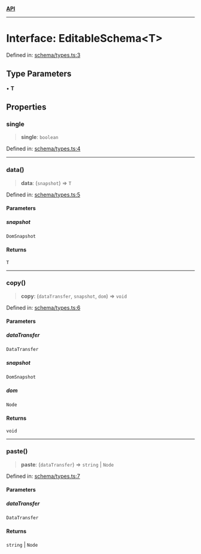 [**API**](../API.md)

***

# Interface: EditableSchema\<T\>

Defined in: [schema/types.ts:3](https://github.com/inokawa/edix/blob/209c0f8699b6c4859eabf76831797001cc56c947/src/core/schema/types.ts#L3)

## Type Parameters

• **T**

## Properties

### single

> **single**: `boolean`

Defined in: [schema/types.ts:4](https://github.com/inokawa/edix/blob/209c0f8699b6c4859eabf76831797001cc56c947/src/core/schema/types.ts#L4)

***

### data()

> **data**: (`snapshot`) => `T`

Defined in: [schema/types.ts:5](https://github.com/inokawa/edix/blob/209c0f8699b6c4859eabf76831797001cc56c947/src/core/schema/types.ts#L5)

#### Parameters

##### snapshot

`DomSnapshot`

#### Returns

`T`

***

### copy()

> **copy**: (`dataTransfer`, `snapshot`, `dom`) => `void`

Defined in: [schema/types.ts:6](https://github.com/inokawa/edix/blob/209c0f8699b6c4859eabf76831797001cc56c947/src/core/schema/types.ts#L6)

#### Parameters

##### dataTransfer

`DataTransfer`

##### snapshot

`DomSnapshot`

##### dom

`Node`

#### Returns

`void`

***

### paste()

> **paste**: (`dataTransfer`) => `string` \| `Node`

Defined in: [schema/types.ts:7](https://github.com/inokawa/edix/blob/209c0f8699b6c4859eabf76831797001cc56c947/src/core/schema/types.ts#L7)

#### Parameters

##### dataTransfer

`DataTransfer`

#### Returns

`string` \| `Node`
